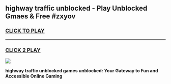 
## highway traffic unblocked - Play Unblocked Gmaes & Free #zxyov
<h3>
<a href="https://news.freeplayer.one?title=highway_traffic_unblocked&ref=03M">CLICK TO PLAY</a></h3>
<hr>

<h3>
<a href="https://news.freeplayer.one?title=highway_traffic_unblocked&ref=03M">CLICK 2 PLAY</a>
  
</h3>

<a href="https://news.freeplayer.one?title=highway_traffic_unblocked&ref=03M"><img src="https://clearcache.store/games.png"></a>


**highway traffic unblocked games unblocked: Your Gateway to Fun and Accessible Online Gaming**
